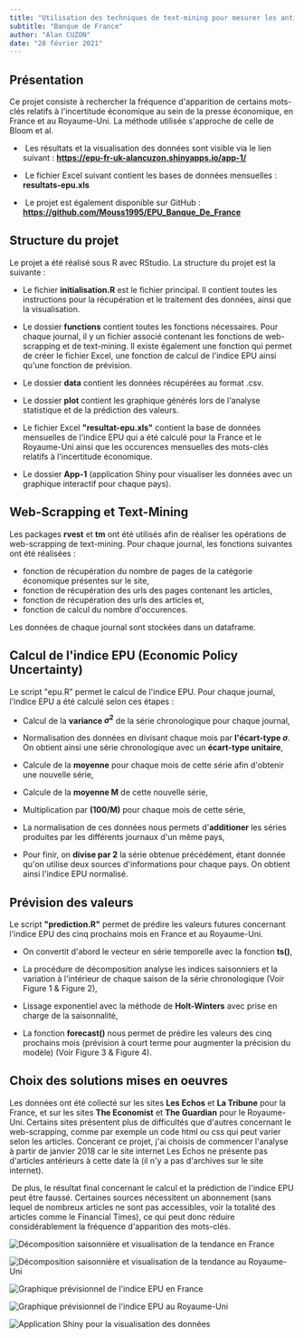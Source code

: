 ```yaml
---
title: "Utilisation des techniques de text-mining pour mesurer les anticipations d’inflation en France et au Royaume-Uni"
subtitle: "Banque de France"
author: "Alan CUZON"
date: "28 février 2021"
---
```



## Présentation

Ce projet consiste à rechercher la fréquence d'apparition de certains mots-clés relatifs à l'incertitude économique au sein de la presse économique, en France et au Royaume-Uni. La méthode utilisée s'approche de celle de  Bloom et al.


- &nbsp;Les résultats et la visualisation des données sont visible via le lien suivant : **https://epu-fr-uk-alancuzon.shinyapps.io/app-1/**


- &nbsp;Le fichier Excel suivant contient les bases de données mensuelles : **resultats-epu.xls**


- &nbsp;Le projet est également disponible sur GitHub : **https://github.com/Mouss1995/EPU_Banque_De_France**


## Structure du projet 

Le projet a été réalisé sous R avec RStudio. La structure du projet est la suivante :


- Le fichier **initialisation.R** est le fichier principal. Il contient toutes les instructions pour la récupération et le traitement des données, ainsi que la visualisation.

- Le dossier **functions** contient toutes les fonctions nécessaires. Pour chaque journal, il y un fichier associé contenant les fonctions de web-scrapping et de text-mining. Il existe également une fonction qui permet de créer le fichier Excel, une fonction de calcul de l'indice EPU ainsi qu'une fonction de prévision.

- Le dossier **data** contient les données récupérées au format .csv.

- Le dossier **plot** contient les graphique générés lors de l'analyse statistique et de la prédiction des valeurs.

- Le fichier Excel **"resultat-epu.xls"** contient la base de données mensuelles de l'indice EPU qui a été calculé pour la France et le Royaume-Uni ainsi que les occurences mensuelles des mots-clés relatifs à l'incertitude économique.

- Le dossier **App-1** (application Shiny pour visualiser les données avec un graphique interactif pour chaque pays).


## Web-Scrapping et Text-Mining

Les packages **rvest** et **tm** ont été utilisés afin de réaliser les opérations de web-scrapping de text-mining. Pour chaque journal, les fonctions suivantes ont été réalisées : 

- fonction de récupération du nombre de pages de la catégorie économique présentes sur le site, 
- fonction de récupération des urls des pages contenant les articles, 
- fonction de récupération des urls des articles et, 
- fonction de calcul du nombre d'occurences.

Les données de chaque journal sont stockées dans un dataframe.

## Calcul de l'indice EPU (Economic Policy Uncertainty)


Le script "epu.R" permet le calcul de l'indice EPU. Pour chaque journal, l'indice EPU a été calculé selon ces étapes :

- Calcul de la **variance $\sigma^2$** de la série chronologique pour chaque journal,

- Normalisation des données en divisant chaque mois par **l'écart-type $\sigma$**. On obtient ainsi une série chronologique avec un **écart-type unitaire**,

- Calcule de la **moyenne** pour chaque mois de cette série afin d'obtenir une nouvelle série,

- Calcule de la **moyenne M** de cette nouvelle série,

- Multiplication par **(100/M)** pour chaque mois de cette série,

- La normalisation de ces données nous permets d'**additioner** les séries produites par les différents journaux d'un même pays,

- Pour finir, on **divise par 2** la série obtenue précédément, étant donnée qu'on utilise deux sources d'informations pour chaque pays. On obtient ainsi l'indice EPU normalisé.


## Prévision des valeurs 

Le script **"prediction.R"** permet de prédire les valeurs futures concernant l'indice EPU des cinq prochains mois en France et au Royaume-Uni.

- On convertit d'abord le vecteur en série temporelle avec la fonction **ts()**,

- La procédure de décomposition analyse les indices saisonniers et la variation à l'intérieur de chaque saison de la série chronologique (Voir Figure 1 & Figure 2),

- Lissage exponentiel avec la méthode de **Holt-Winters** avec prise en charge de la saisonnalité,

- La fonction **forecast()** nous permet de prédire les valeurs des cinq prochains mois (prévision à court terme pour augmenter la précision du modèle) (Voir Figure 3 & Figure 4).


## Choix des solutions mises en oeuvres

Les données ont été collecté sur les sites **Les Echos** et **La Tribune** pour la France, et sur les sites **The Economist** et **The Guardian** pour le Royaume-Uni. Certains sites présentent plus de difficultés que d'autres concernant le web-scrapping, comme par exemple un code html ou css qui peut varier selon les articles. Concerant ce projet, j'ai choisis de commencer l'analyse à partir de janvier 2018 car le site internet Les Echos ne présente pas d'articles antérieurs à cette date là (il n'y a pas d'archives sur le site internet).


&nbsp;De plus, le résultat final concernant le calcul et la prédiction de l'indice EPU peut être faussé. Certaines sources nécessitent un abonnement (sans lequel de nombreux articles ne sont pas accessibles, voir la totalité des articles comme le Financial Times), ce qui peut donc réduire considérablement la fréquence d'apparition des mots-clés.



![Décomposition saisonnière et visualisation de la tendance en France](plot/season_fr.png)

![Décomposition saisonnière et visualisation de la tendance au Royaume-Uni](plot/season_uk.png)

![Graphique prévisionnel de l'indice EPU en France](plot/prediction_fr.png)

![Graphique prévisionnel de l'indice EPU au Royaume-Uni](plot/prediction_uk.png)

![Application Shiny pour la visualisation des données](plot/shiny.png)


